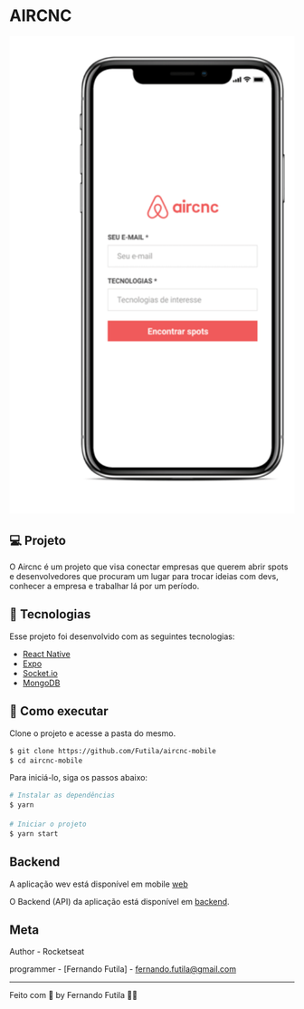 
# AIRCNC

<div align="center">
    <img src="https://github.com/Futila/aircnc-mobile/blob/master/src/assets/aircncmobile.PNG" width="600px" />  
    
</div>

## 💻 Projeto

O Aircnc é um projeto que visa conectar empresas que querem abrir spots e desenvolvedores que procuram um lugar para trocar ideias com devs, conhecer a empresa e trabalhar lá por um período.

## 🧪 Tecnologias

Esse projeto foi desenvolvido com as seguintes tecnologias:

- [React Native](https://reactnative.dev/)
- [Expo](https://expo.dev/)
- [Socket.io](https://socket.io/)
- [MongoDB](https://www.mongodb.com/)

## 🚀 Como executar

Clone o projeto e acesse a pasta do mesmo.

```bash
$ git clone https://github.com/Futila/aircnc-mobile
$ cd aircnc-mobile
```

Para iniciá-lo, siga os passos abaixo:
```bash
# Instalar as dependências
$ yarn

# Iniciar o projeto
$ yarn start
```

## Backend 
A aplicação wev está disponível em mobile [web](https://github.com/Futila/aircnc-frontend)

O Backend (API) da aplicação está disponível em [backend](https://github.com/Futila/aircnc-backend). 

## Meta

Author - Rocketseat

programmer -  [Fernando Futila] - fernando.futila@gmail.com


---

Feito com 💜 by Fernando Futila 👋🏻 